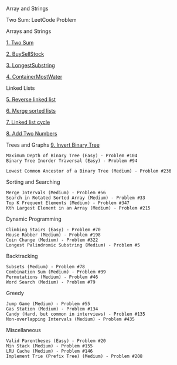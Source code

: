 Array and Strings

Two Sum: LeetCode Problem

Arrays and Strings

[1. Two Sum](array_string/two_sum/TwoSum.java)

[2. BuySellStock](array_string/buy_sell_stock/BestBuySellEasy.java)

[3. LongestSubstring](array_string/longest_substring/LongestSubstring.java)

[4. ContainerMostWater](array_string/contain_most_water/ContainerMostAmountWater.java)

Linked Lists

[5. Reverse linked list](linked_list/reverse_linked_list/ReverseSinglyLinkedList.java)

[6. Merge sorted lists](linked_list/merge_two_sorted_list/MergeTwoList.java)

[7. Linked list cycle](linked_list/linked_list_cycle/LinkedListCycle.java)

[8. Add Two Numbers](linked_list/add_two_numbers/AddTwoNumbers.java)

Trees and Graphs
[9. Invert Binary Tree](tree/invert_binary_tree/InvertBinaryTree.java)

	Maximum Depth of Binary Tree (Easy) - Problem #104
	Binary Tree Inorder Traversal (Easy) - Problem #94

	Lowest Common Ancestor of a Binary Tree (Medium) - Problem #236

Sorting and Searching

	Merge Intervals (Medium) - Problem #56
	Search in Rotated Sorted Array (Medium) - Problem #33
	Top K Frequent Elements (Medium) - Problem #347
	Kth Largest Element in an Array (Medium) - Problem #215

Dynamic Programming

	Climbing Stairs (Easy) - Problem #70
	House Robber (Medium) - Problem #198
	Coin Change (Medium) - Problem #322
	Longest Palindromic Substring (Medium) - Problem #5

Backtracking

	Subsets (Medium) - Problem #78
	Combination Sum (Medium) - Problem #39
	Permutations (Medium) - Problem #46
	Word Search (Medium) - Problem #79

Greedy

	Jump Game (Medium) - Problem #55
	Gas Station (Medium) - Problem #134
	Candy (Hard, but common in interviews) - Problem #135
	Non-overlapping Intervals (Medium) - Problem #435

Miscellaneous

	Valid Parentheses (Easy) - Problem #20
	Min Stack (Medium) - Problem #155
	LRU Cache (Medium) - Problem #146
	Implement Trie (Prefix Tree) (Medium) - Problem #208